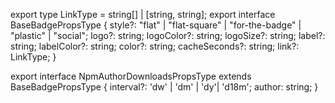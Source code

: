 export type LinkType =  string[] | [string, string];
export interface BaseBadgePropsType {
  style?: "flat" | "flat-square" | "for-the-badge" | "plastic" | "social";
  logo?: string;
  logoColor?: string;
  logoSize?: string;
  label?: string;
  labelColor?: string;
  color?: string;
  cacheSeconds?: string;
  link?: LinkType;
}

export interface NpmAuthorDownloadsPropsType extends BaseBadgePropsType {
  interval?: 'dw' | 'dm' | 'dy'| 'd18m';
  author: string;
}